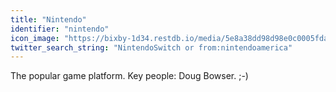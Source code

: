 ```yaml
---
title: "Nintendo"
identifier: "nintendo"
icon_image: "https://bixby-1d34.restdb.io/media/5e8a38dd98d98e0c0005fdaa"
twitter_search_string: "NintendoSwitch or from:nintendoamerica"
---
```

The popular game platform. Key people: Doug Bowser. ;-)